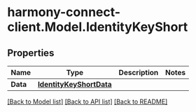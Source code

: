 # harmony-connect-client.Model.IdentityKeyShort
## Properties

Name | Type | Description | Notes
------------ | ------------- | ------------- | -------------
**Data** | [**IdentityKeyShortData**](IdentityKeyShortData.md) |  | 

[[Back to Model list]](../README.md#documentation-for-models) [[Back to API list]](../README.md#documentation-for-api-endpoints) [[Back to README]](../README.md)

